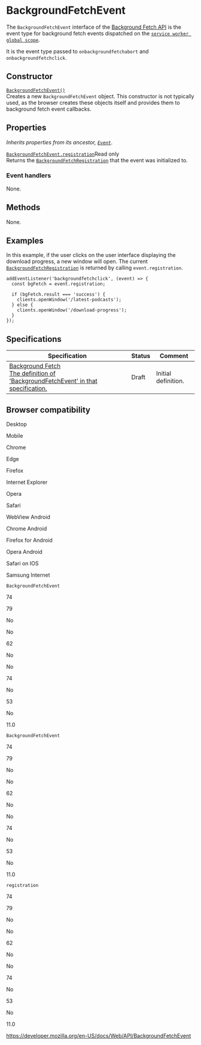 # BackgroundFetchEvent

The `BackgroundFetchEvent` interface of the [Background Fetch API](background_fetch_api) is the event type for background fetch events dispatched on the [`service worker global scope`](serviceworkerglobalscope).

It is the event type passed to `onbackgroundfetchabort` and `onbackgroundfetchclick`.

## Constructor

[`BackgroundFetchEvent()`](backgroundfetchevent/backgroundfetchevent)  
Creates a new `BackgroundFetchEvent` object. This constructor is not typically used, as the browser creates these objects itself and provides them to background fetch event callbacks.

## Properties

_Inherits properties from its ancestor, [`Event`](event)_.

[`BackgroundFetchEvent.registration`](backgroundfetchevent/registration)<span class="badge inline readonly">Read only </span>  
Returns the [`BackgroundFetchRegistration`](backgroundfetchregistration) that the event was initialized to.

### Event handlers

None.

## Methods

None.

## Examples

In this example, if the user clicks on the user interface displaying the download progress, a new window will open. The current [`BackgroundFetchRegistration`](backgroundfetchregistration) is returned by calling `event.registration`.

    addEventListener('backgroundfetchclick', (event) => {
      const bgFetch = event.registration;

      if (bgFetch.result === 'success') {
        clients.openWindow('/latest-podcasts');
      } else {
        clients.openWindow('/download-progress');
      }
    });

## Specifications

<table><thead><tr class="header"><th>Specification</th><th>Status</th><th>Comment</th></tr></thead><tbody><tr class="odd"><td><a href="https://wicg.github.io/background-fetch/#background-fetch-event">Background Fetch<br />
<span class="small">The definition of 'BackgroundFetchEvent' in that specification.</span></a></td><td><span class="spec-draft">Draft</span></td><td>Initial definition.</td></tr></tbody></table>

## Browser compatibility

Desktop

Mobile

Chrome

Edge

Firefox

Internet Explorer

Opera

Safari

WebView Android

Chrome Android

Firefox for Android

Opera Android

Safari on IOS

Samsung Internet

`BackgroundFetchEvent`

74

79

No

No

62

No

No

74

No

53

No

11.0

`BackgroundFetchEvent`

74

79

No

No

62

No

No

74

No

53

No

11.0

`registration`

74

79

No

No

62

No

No

74

No

53

No

11.0

<a href="https://developer.mozilla.org/en-US/docs/Web/API/BackgroundFetchEvent" class="_attribution-link">https://developer.mozilla.org/en-US/docs/Web/API/BackgroundFetchEvent</a>

